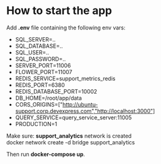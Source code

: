 # How to start the app

Add **.env** file containing the following env vars:
- SQL_SERVER=..
- SQL_DATABASE=..
- SQL_USER=..
- SQL_PASSWORD=..
- SERVER_PORT=11006
- FLOWER_PORT=11007
- REDIS_SERVICE=support_metrics_redis
- REDIS_PORT=6380
- REDIS_DATABASE_PORT=10002
- DB_HOME=/root/app/data
- CORS_ORIGINS=["http://ubuntu-support.corp.devexpress.com","http://localhost:3000"]
- QUERY_SERVICE=query_service_server:11005
- PRODUCTION=1

Make sure:
<b>support_analytics</b> network is created<br>
    docker network create -d bridge support_analytics

Then run <b>docker-compose up</b>.